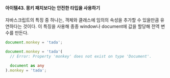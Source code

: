 #### 아이템43. 몽키 패치보다는 안전한 타입을 사용하기

자바스크립트의 특징 중 하나는, 객체와 클래스에 임의의 속성을 추가할 수 있을만큼 유연하다는 것이다. 이 특징을 사용해 종종 window나 document에 값을 할당해 전역 변수를 만든다.

```javascript
document.monkey = 'tada';
```

```typescript
document.monkey = 'tada'(
  // Error: Property 'monkey' does not exist on type 'Document'.

  document as any
).monkey = 'tada';
```
